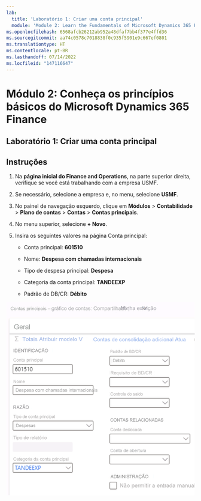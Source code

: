 ```yaml
---
lab:
  title: 'Laboratório 1: Criar uma conta principal'
  module: 'Module 2: Learn the Fundamentals of Microsoft Dynamics 365 Finance'
ms.openlocfilehash: 6568afcb26212ab952a48dfaf7bb4f377e4ffd36
ms.sourcegitcommit: aa74c0578c7018838f0c935f5901e9c667ef0801
ms.translationtype: HT
ms.contentlocale: pt-BR
ms.lasthandoff: 07/14/2022
ms.locfileid: "147116647"
---
```

# <a name="module-2-learn-the-fundamentals-of-microsoft-dynamics-365-finance"></a>Módulo 2: Conheça os princípios básicos do Microsoft Dynamics 365 Finance
    
## <a name="lab-1---create-a-main-account"></a>Laboratório 1: Criar uma conta principal

## <a name="instructions"></a>Instruções

1. Na **página inicial do Finance and Operations**, na parte superior direita, verifique se você está trabalhando com a empresa USMF.

2. Se necessário, selecione a empresa e, no menu, selecione **USMF**.

3. No painel de navegação esquerdo, clique em **Módulos** > **Contabilidade** > **Plano de contas** > **Contas** > **Contas principais**.

4. No menu superior, selecione **+ Novo**.

5. Insira os seguintes valores na página Conta principal:

    - Conta principal: **601510**

    - Nome: **Despesa com chamadas internacionais**

    - Tipo de despesa principal: **Despesa**

    - Categoria da conta principal: **TANDEEXP**

    - Padrão de DB/CR: **Débito**

 ![Captura de tela de Contas principais ─ gráfico de contas: Página compartilhada com os campos da etapa 5 preenchidos](./media/m-002-explore-general-ledgers-in-microsoft-dynamics-365-finance-03.png)
